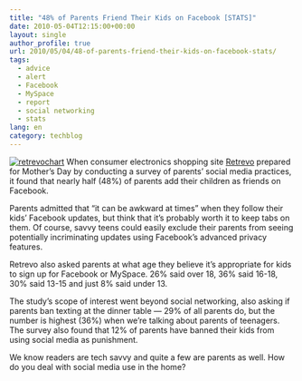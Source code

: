 ```yaml
---
title: "48% of Parents Friend Their Kids on Facebook [STATS]"
date: 2010-05-04T12:15:00+00:00
layout: single
author_profile: true
url: 2010/05/04/48-of-parents-friend-their-kids-on-facebook-stats/
tags:
  - advice
  - alert
  - Facebook
  - MySpace
  - report
  - social networking
  - stats
lang: en
category: techblog
---
```

[![retrevochart](http://lh6.ggpht.com/_vaUVXcmC3OI/S-AIyagILDI/AAAAAAAACFI/RZxaqre91pc/retrevochart_thumb%5B4%5D.jpg?imgmax=800 "retrevochart")](http://lh6.ggpht.com/_vaUVXcmC3OI/S-AIwA1NCdI/AAAAAAAACFE/tzJumOtJnrA/s1600-h/retrevochart%5B6%5D.jpg) When consumer electronics shopping site [Retrevo](http://www.retrevo.com/content/blog/2010/04/mothers-day-special-report-parenting-and-social-media) prepared for Mother’s Day by conducting a survey of parents’ social media practices, it found that nearly half (48%) of parents add their children as friends on Facebook. 

Parents admitted that “it can be awkward at times” when they follow their kids’ Facebook updates, but think that it’s probably worth it to keep tabs on them. Of course, savvy teens could easily exclude their parents from seeing potentially incriminating updates using Facebook’s advanced privacy features. 

Retrevo also asked parents at what age they believe it’s appropriate for kids to sign up for Facebook or MySpace. 26% said over 18, 36% said 16-18, 30% said 13-15 and just 8% said under 13. 

The study’s scope of interest went beyond social networking, also asking if parents ban texting at the dinner table — 29% of all parents do, but the number is highest (36%) when we’re talking about parents of teenagers. The survey also found that 12% of parents have banned their kids from using social media as punishment. 

We know readers are tech savvy and quite a few are parents as well. How do you deal with social media use in the home?